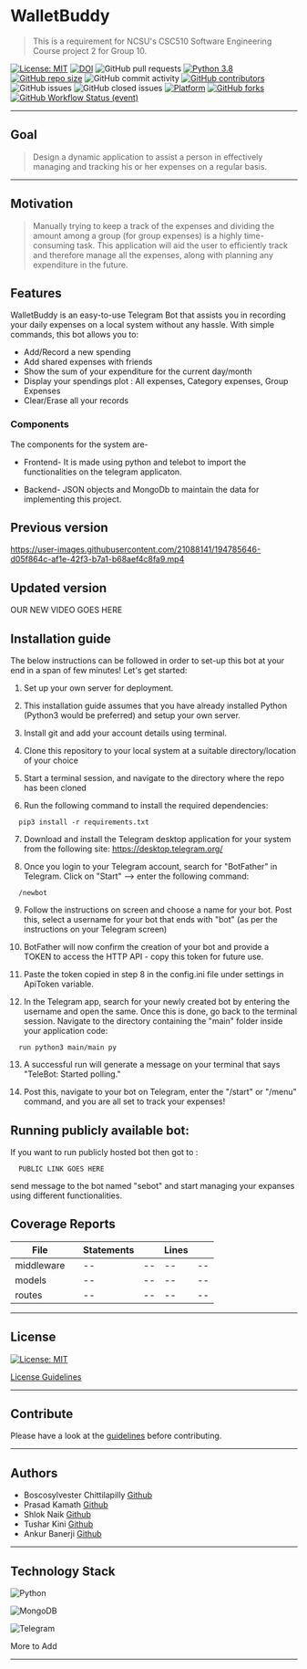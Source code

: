 # WalletBuddy
> This is a requirement for NCSU's CSC510 Software Engineering Course project 2 for Group 10.

[![License: MIT](https://img.shields.io/badge/License-MIT-yellow.svg)](https://opensource.org/licenses/MIT)
[![DOI](https://zenodo.org/badge/DOI/10.5281/zenodo.7179471.svg)](https://doi.org/10.5281/zenodo.7179471)
![GitHub pull requests](https://img.shields.io/github/issues-pr/tusharkini/WalletBuddy)
[![Python 3.8](https://img.shields.io/badge/Python-3.8-blue.svg)](https://www.python.org/downloads/release/python-380/)
[![GitHub repo size](https://img.shields.io/github/repo-size/smanishs175/WalletBuddy)](https://github.com/smanishs175/WalletBuddy/)
![GitHub commit activity](https://img.shields.io/github/commit-activity/w/tusharkini/WalletBuddy?color=purple)
[![GitHub contributors](https://img.shields.io/github/contributors/tusharkini/WalletBuddy)](https://github.com/tusharkini/WalletBuddy/graphs/contributors/)
![GitHub issues](https://img.shields.io/github/issues/tusharkini/WalletBuddy?color=teal)
![GitHub closed issues](https://img.shields.io/github/issues-closed/tusharkini/WalletBuddy?color=aqua)
[![Platform](https://img.shields.io/badge/Platform-Telegram-blue)](https://desktop.telegram.org/)
[![GitHub forks](https://img.shields.io/github/forks/tusharkini/WalletBuddy?style=social)](https://github.com/tusharkini/WalletBuddy/network/members)
[![GitHub Workflow Status (event)](https://img.shields.io/github/workflow/status/tusharkini/WalletBuddy/Node.js%20CI?event=push)](https://github.com/tusharkini/WalletBuddy/actions)

<hr>

## Goal

> Design a dynamic application to assist a person in effectively managing and tracking his or her expenses on a regular basis.
---

## Motivation
> Manually trying to keep a track of the expenses and dividing the amount among a group (for group expenses) is a highly time-consuming task. This application will aid the user to efficiently track and therefore manage all the expenses, along with planning any expenditure in the future.

## Features

WalletBuddy is an easy-to-use Telegram Bot that assists you in recording your daily expenses on a local system without any hassle.
With simple commands, this bot allows you to:
- Add/Record a new spending 
- Add shared expenses with friends
- Show the sum of your expenditure for the current day/month
- Display your spendings plot : All expenses, Category expenses, Group Expenses
- Clear/Erase all your records

### Components
The components for the system are-
- Frontend- It is made using python and telebot to import the functionalities on the telegram applicaton.

- Backend- JSON objects and MongoDb to maintain the data for implementing this project.

## Previous version
https://user-images.githubusercontent.com/21088141/194785646-d05f864c-af1e-42f3-b7a1-b68aef4c8fa9.mp4

## Updated version

OUR NEW VIDEO GOES HERE

## Installation guide

The below instructions can be followed in order to set-up this bot at your end in a span of few minutes! Let's get started:

1. Set up your own server for deployment.

2. This installation guide assumes that you have already installed Python (Python3 would be preferred) and setup your own server.

3. Install git and add your account details using terminal.

4. Clone this repository to your local system at a suitable directory/location of your choice

5. Start a terminal session, and navigate to the directory where the repo has been cloned

6. Run the following command to install the required dependencies:
```
  pip3 install -r requirements.txt
```
7. Download and install the Telegram desktop application for your system from the following site: https://desktop.telegram.org/

8. Once you login to your Telegram account, search for "BotFather" in Telegram. Click on "Start" --> enter the following command:
```
  /newbot
```
9. Follow the instructions on screen and choose a name for your bot. Post this, select a username for your bot that ends with "bot" (as per the instructions on your Telegram screen)

10. BotFather will now confirm the creation of your bot and provide a TOKEN to access the HTTP API - copy this token for future use.

11. Paste the token copied in step 8 in the config.ini file under settings in ApiToken variable.

12. In the Telegram app, search for your newly created bot by entering the username and open the same. Once this is done, go back to the terminal session. Navigate to the directory containing the "main" folder inside your application code:
```
  run python3 main/main py
```
13. A successful run will generate a message on your terminal that says "TeleBot: Started polling." 

14. Post this, navigate to your bot on Telegram, enter the "/start" or "/menu" command, and you are all set to track your expenses!

## Running publicly available bot:

If you want to run publicly hosted bot then got to :
<!-- https://t.me/niharrao_bot -->
```
  PUBLIC LINK GOES HERE
```
send message to the bot named "sebot" and start managing your expanses using different functionalities.


## Coverage Reports
<table class="coverage-summary">
<thead>
<tr>
   <th data-col="file" data-fmt="html" data-html="true" class="file">File</th>
   <th data-col="pic" data-type="number" data-fmt="html" data-html="true" class="pic"></th>
   <th data-col="statements" data-type="number" data-fmt="pct" class="pct">Statements</th>
   <th data-col="statements_raw" data-type="number" data-fmt="html" class="abs"></th>
   <th data-col="lines" data-type="number" data-fmt="pct" class="pct">Lines</th>
   <th data-col="lines_raw" data-type="number" data-fmt="html" class="abs"></th>
</tr>
</thead>
<tbody><tr>
	<td class="file low" data-value="middleware">middleware</td>
	<td data-value="29.54" class="pic low">
	<div class="chart"><div class="cover-fill" style="width: 29%"></div><div class="cover-empty" style="width: 71%"></div></div>
	</td>
	<td data-value="--" class="pct low">--</td>
	<td data-value="--" class="abs low">--</td>
	<td data-value="--" class="pct low">--</td>
	<td data-value="--" class="abs low">--</td>
	</tr>

<tr>
	<td class="file medium" data-value="models">models</td>
	<td data-value="--" class="pic medium">
	<div class="chart"><div class="cover-fill" style="width: 71%"></div><div class="cover-empty" style="width: 29%"></div></div>
	</td>
	<td data-value="--" class="pct medium">--</td>
	<td data-value="--" class="abs medium">--</td>
	<td data-value="--" class="pct medium">--</td>
	<td data-value="--" class="abs medium">--</td>
	</tr>

<tr>
	<td class="file low" data-value="routes">routes</td>
	<td data-value="--" class="pic low">
	<div class="chart"><div class="cover-fill" style="width: 30%"></div><div class="cover-empty" style="width: 70%"></div></div>
	</td>
	<td data-value="--" class="pct low">--</td>
	<td data-value="--" class="abs low">--</td>
	<td data-value="--" class="pct low">--</td>
	<td data-value="--" class="abs low">--</td>
	</tr>

</tbody>
</table>

---


## License

[![License: MIT](https://img.shields.io/badge/License-MIT-yellow.svg)](https://opensource.org/licenses/MIT)

[License Guidelines](https://github.com/boscosylvester-john/parttimeScheduler/blob/main/LICENSE.md)

---


## Contribute

Please have a look at the [guidelines](https://github.com/boscosylvester-john/se_hw_LuaToPython/blob/main/CONTRIBUTING.md) before contributing.

---

## Authors

- Boscosylvester Chittilapilly [Github](https://github.com/boscosylvester-john)
- Prasad Kamath [Github](https://github.com/kamathprasad9)
- Shlok Naik [Github](https://github.com/shlokio)
- Tushar Kini [Github](https://github.com/tusharkini)
- Ankur Banerji [Github](https://github.com/ankurbanerji3)

---

## Technology Stack
![Python](https://img.shields.io/badge/python-3670A0?style=for-the-badge&logo=python&logoColor=ffdd54)

![MongoDB](https://img.shields.io/badge/MongoDB-%234ea94b.svg?style=for-the-badge&logo=mongodb&logoColor=white)

![Telegram](https://img.shields.io/badge/Telegram-2CA5E0?style=for-the-badge&logo=telegram&logoColor=white)

More to Add

-----